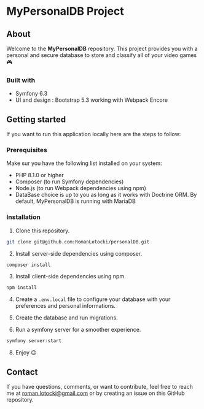 # MyPersonalDB Project

## About

Welcome to the **MyPersonalDB** repository. This project provides you with a personal and secure database to store and classify all of your video games 🎮

### Built with

* Symfony 6.3
* UI and design : Bootstrap 5.3 working with Webpack Encore

## Getting started

If you want to run this application locally here are the steps to follow:

### Prerequisites

Make sur you have the following list installed on your system:

* PHP 8.1.0 or higher
* Composer (to run Symfony dependencies)
* Node.js (to run Webpack dependencies using npm)
* DataBase choice is up to you as long as it works with Doctrine ORM. By default, MyPersonalDB is running with MariaDB

### Installation

1. Clone this repository.

  ```sh
git clone git@github.com:RomanLotocki/personalDB.git
  ```

2. Install server-side dependencies using composer.

  ```sh
composer install
  ```

3. Install client-side dependencies using npm.

```sh
npm install
  ```

4. Create a `.env.local` file to configure your database with your preferences and personal informations.

5. Create the database and run migrations.

6. Run a symfony server for a smoother experience.

```sh
symfony server:start
  ```

8. Enjoy 😉

## Contact

If you have questions, comments, or want to contribute, feel free to reach me at <roman.lotocki@gmail.com> or by creating an issue on this GitHub repository.
